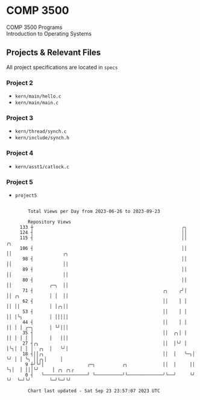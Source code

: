# COMP 3500
COMP 3500 Programs  
Introduction to Operating Systems  
## Projects & Relevant Files
All project specifications are located in `specs`
### Project 2
- `kern/main/hello.c`
- `kern/main/main.c`
### Project 3
- `kern/thread/synch.c`
- `kern/include/synch.h`
### Project 4
- `kern/asst1/catlock.c`
### Project 5
- `project5`

```

        Total Views per Day from 2023-06-26 to 2023-09-23

        Repository Views
     133 ┼                                                       ╭╮
     124 ┤                                                       ││
     115 ┤                                                       ││  ╭╮
     106 ┤                                                       ││  ││                   ╭╮
      98 ┤                                                       ││  ││                   ││
      89 ┤                                                       ││  ││                   ││
      80 ┤                                                       ││  ││              ╭─╮  ││
      71 ┤                                                ╭╮    ╭╯│  ││ ╭╮           │ │  ││
      62 ┤                                                ││    │ │  ││ ││           │ │╭╮││
      53 ┤                                                ││    │ │  ││ │╰╮          │ │││││
      44 ┤                                                ││    │ │  ││ │ │ ╭─╮      │ ╰╯│││
      35 ┤                                                ││  ╭╮│ │  ││ │ │ │ │      │   │││
      27 ┤╭╮                                              ││  │╰╯ │  │╰╮│ │ │ │  ╭╮  │   ╰╯│
      18 ┤││╭╮                                            ││  │   ╰─╮│ ╰╯ │ │ ╰╮ ││╭╮│     │
       9 ┼╯╰╯│                ╭─╮          ╭╮             ││  │     ││    ╰╮│  │ │││╰╯     │ ╭╮ ╭╮╭
       0 ┤   ╰────────────────╯ ╰──────────╯╰─────────────╯╰──╯     ╰╯     ╰╯  ╰─╯╰╯       ╰─╯╰─╯╰╯

        Chart last updated - Sat Sep 23 23:57:07 2023 UTC
        
```
